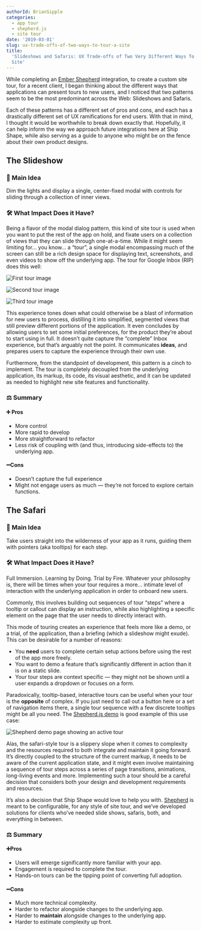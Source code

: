 ```yaml
---
authorId: BrianSipple
categories:
  - app tour
  - shepherd.js
  - site tour
date: '2019-03-01'
slug: ux-trade-offs-of-two-ways-to-tour-a-site
title:
  'Slideshows and Safaris: UX Trade-offs of Two Very Different Ways To Tour a
  Site'
---
```


While completing an
[Ember Shepherd](https://github.com/shipshapecode/ember-shepherd) integration,
to create a custom site tour, for a recent client, I began thinking about the
different ways that applications can present tours to new users, and I noticed
that two patterns seem to be the most predominant across the Web: Slideshows and
Safaris.

Each of these patterns has a different set of pros and cons, and each has a
drastically different set of UX ramifications for end users. With that in mind,
I thought it would be worthwhile to break down exactly that. Hopefully, it can
help inform the way we approach future integrations here at Ship Shape, while
also serving as a guide to anyone who might be on the fence about their own
product designs.

## The Slideshow

### 🔑 Main Idea

Dim the lights and display a single, center-fixed modal with controls for
sliding through a collection of inner views.

### 🛠 What Impact Does it Have?

Being a flavor of the modal dialog pattern, this kind of site tour is used when
you want to put the rest of the app on hold, and fixate users on a collection of
views that they can slide through one-at-a-time. While it might seem limiting
for… you know… a “tour”, a single modal encompassing much of the screen can
still be a rich design space for displaying text, screenshots, and even videos
to show off the underlying app. The tour for Google Inbox (RIP) does this well:

![First tour image](/img/blog/ux-trade-offs-of-two-ways-to-tour-a-site/inbox-tour-1.png)

![Second tour image](/img/blog/ux-trade-offs-of-two-ways-to-tour-a-site/inbox-tour-2.png)

![Third tour image](/img/blog/ux-trade-offs-of-two-ways-to-tour-a-site/inbox-tour-3.png)

This experience tones down what could otherwise be a blast of information for
new users to process, distilling it into simplified, segmented views that still
preview different portions of the application. It even concludes by allowing
users to set some initial preferences, for the product they’re about to start
using in full. It doesn’t quite capture the “complete” Inbox experience, but
that’s arguably not the point. It communicates **ideas**, and prepares users to
capture the experience through their own use.

Furthermore, from the standpoint of development, this pattern is a cinch to
implement. The tour is completely decoupled from the underlying application, its
markup, its code, its visual aesthetic, and it can be updated as needed to
highlight new site features and functionality.

### ⚖️ Summary

#### ➕ Pros

- More control
- More rapid to develop
- More straightforward to refactor
- Less risk of coupling with (and thus, introducing side-effects to) the
  underlying app.

#### ➖Cons

- Doesn’t capture the full experience
- Might not engage users as much — they’re not forced to explore certain
  functions.

## The Safari

### 🔑 Main Idea

Take users straight into the wilderness of your app as it runs, guiding them
with pointers (aka tooltips) for each step.

### 🛠 What Impact Does it Have?

Full Immersion. Learning by Doing. Trial by Fire. Whatever your philosophy is,
there will be times when your tour requires a more… intimate level of
interaction with the underlying application in order to onboard new users.

Commonly, this involves building out sequences of tour “steps” where a tooltip
or callout can display an instruction, while also highlighting a specific
element on the page that the user needs to directly interact with.

This mode of touring creates an experience that feels more like a demo, or a
trial, of the application, than a briefing (which a slideshow might exude). This
can be desirable for a number of reasons:

- You **need** users to complete certain setup actions before using the rest of
  the app more freely.
- You want to demo a feature that’s significantly different in action than it is
  on a static slide.
- Your tour steps are context specific — they might not be shown until a user
  expands a dropdown or focuses on a form.

Paradoxically, tooltip-based, interactive tours can be useful when your tour is
the **opposite** of complex. If you just need to call out a button here or a set
of navigation items there, a single tour sequence with a few discrete tooltips
might be all you need. The
[Shepherd.js demo](https://shipshapecode.github.io/shepherd/docs/welcome/) is
good example of this use case:

![Shepherd demo page showing an active tour](/img/blog/ux-trade-offs-of-two-ways-to-tour-a-site/shephered-tour.png)

Alas, the safari-style tour is a slippery slope when it comes to complexity and
the resources required to both integrate and maintain it going forward. It’s
directly coupled to the structure of the current markup, it needs to be aware of
the current application state, and it might even involve maintaining a sequence
of tour steps across a series of page transitions, animations, long-living
events and more. Implementing such a tour should be a careful decision that
considers both your design and development requirements and resources.

It’s also a decision that Ship Shape would love to help you with.
[Shepherd](https://github.com/shipshapecode/shepherd) is meant to be
configurable, for any style of site tour, and we’ve developed solutions for
clients who’ve needed slide shows, safaris, both, and everything in between.

### ⚖️ Summary

#### ➕Pros

- Users will emerge significantly more familiar with your app.
- Engagement is required to complete the tour.
- Hands-on tours can be the tipping point of converting full adoption.

#### ➖Cons

- Much more technical complexity.
- Harder to refactor alongside changes to the underlying app.
- Harder to **maintain** alongside changes to the underlying app.
- Harder to estimate complexity up front.
